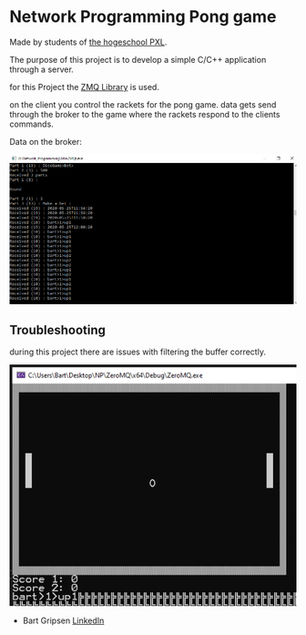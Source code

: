 # Network Programming Pong game 
Made by students of [the hogeschool PXL](https://www.pxl.be).

The purpose of this project is to develop a simple C/C++ application through a server.

for this Project the [ZMQ Library](https://zeromq.org/languages/cplusplus/) is used.

on the client you control the rackets for the pong game. data gets send through the broker to the game where the rackets respond to the clients commands.

Data on the broker:

<p align="center"><img src="broker.png"></p>

## Troubleshooting
during this project there are issues with filtering the buffer correctly.

<p align="center"><img src="buffer.png"></p>

* Bart Gripsen      [LinkedIn](linkedin.com/in/bart-grispen-9634b1181)